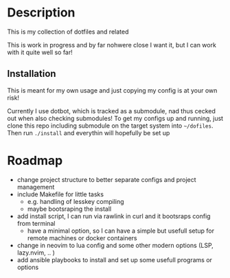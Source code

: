 # Description

This is my collection of dotfiles and related

This is work in progress and by far nohwere close I want it, but I can work with it quite well so far!

## Installation

This is meant for my own usage and just copying my config is at your own risk!

Currently I use dotbot, which is tracked as a submodule, nad thus cecked out when also checking
submodules!
To get my configs up and running, just clone this repo including submodule on the target system into 
`~/dofiles`. Then run `./install` and everythin will hopefully be set up

# Roadmap

- change project structure to better separate configs and project management
- include Makefile for little tasks
   - e.g. handling of lesskey compiling
   - maybe bootsraping the install
- add install script, I can run via rawlink in curl and it bootsraps config from terminal
  - have a minimal option, so I can have a simple but usefull setup for remote machines or docker containers
- change in neovim to lua config and some other modern options (LSP, lazy.nvim, .. )
- add ansible playbooks to install and set up some usefull programs or options
